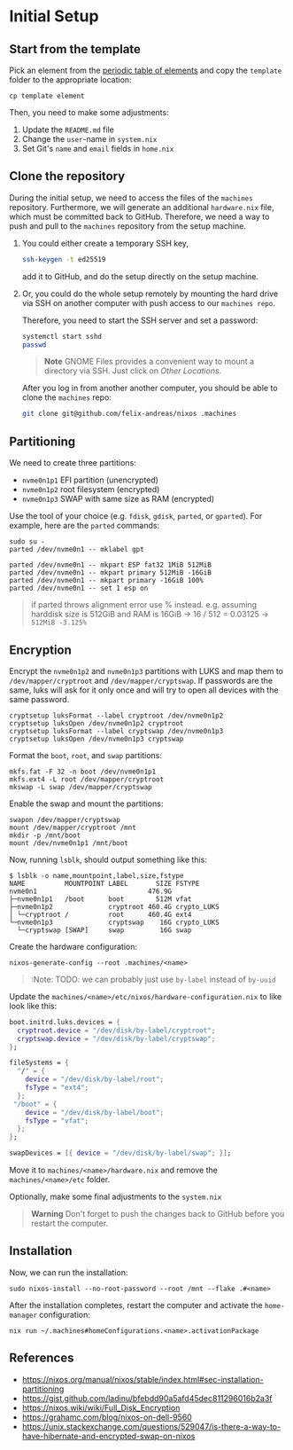 # Initial Setup

## Start from the template

Pick an element from the [periodic table of elements](https://ptable.com/) and copy
the `template` folder to the appropriate location:

```
cp template element
```

Then, you need to make some adjustments:

1. Update the `README.md` file
2. Change the `user`-name in `system.nix`
3. Set Git's `name` and `email` fields in `home.nix`

## Clone the repository

During the initial setup, we need to access the files of the `machines` repository. Furthermore, we will generate an additional `hardware.nix` file, which must be committed back to GitHub. Therefore, we need a way to push and pull to the `machines` repository from the setup machine.

1.  You could either create a temporary SSH key,

    ```sh
    ssh-keygen -t ed25519
    ```

    add it to GitHub, and do the setup directly on the setup machine.

2.  Or, you could do the whole setup remotely by mounting the hard drive via SSH on another computer with push access to our `machines repo`.

    Therefore, you need to start the SSH server and set a password:

    ```sh
    systemctl start sshd
    passwd
    ```
    >**Note**
    > GNOME Files provides a convenient way to mount a directory via SSH. Just click on *Other Locations*.

    After you log in from another another computer, you should be able to clone the `machines` repo:

    ```sh
    git clone git@github.com/felix-andreas/nixos .machines
    ```

## Partitioning

We need to create three partitions:

- `nvme0n1p1` EFI partition (unencrypted)
- `nvme0n1p2` root filesystem (encrypted)
- `nvme0n1p3` SWAP with same size as RAM (encrypted)

Use the tool of your choice (e.g. `fdisk`, `gdisk`, `parted`, or `gparted`). For example, here are the `parted` commands:

```
sudo su -
parted /dev/nvme0n1 -- mklabel gpt

parted /dev/nvme0n1 -- mkpart ESP fat32 1MiB 512MiB
parted /dev/nvme0n1 -- mkpart primary 512MiB -16GiB
parted /dev/nvme0n1 -- mkpart primary -16GiB 100%
parted /dev/nvme0n1 -- set 1 esp on
```

> if parted throws alignment error use % instead.
  e.g. assuming harddisk size is 512GiB and RAM is 16GiB -> 16 / 512 = 0.03125 -> `512MiB -3.125%`

## Encryption

Encrypt the `nvme0n1p2` and `nvme0n1p3` partitions with LUKS and map them to `/dev/mapper/cryptroot` and `/dev/mapper/cryptswap`. If passwords are the same, luks will ask for it only once and will try to open all devices with the same password.

```
cryptsetup luksFormat --label cryptroot /dev/nvme0n1p2
cryptsetup luksOpen /dev/nvme0n1p2 cryptroot
cryptsetup luksFormat --label cryptswap /dev/nvme0n1p3
cryptsetup luksOpen /dev/nvme0n1p3 cryptswap
```

Format the `boot`, `root`, and `swap` partitions:

```
mkfs.fat -F 32 -n boot /dev/nvme0n1p1
mkfs.ext4 -L root /dev/mapper/cryptroot
mkswap -L swap /dev/mapper/cryptswap
```

Enable the swap and mount the partitions:

```
swapon /dev/mapper/cryptswap
mount /dev/mapper/cryptroot /mnt
mkdir -p /mnt/boot
mount /dev/nvme0n1p1 /mnt/boot
```

Now, running `lsblk`, should output something like this:

```
$ lsblk -o name,mountpoint,label,size,fstype
NAME          MOUNTPOINT LABEL       SIZE FSTYPE
nvme0n1                            476.9G 
├─nvme0n1p1   /boot      boot        512M vfat
├─nvme0n1p2              cryptroot 460.4G crypto_LUKS
│ └─cryptroot /          root      460.4G ext4
└─nvme0n1p3              cryptswap    16G crypto_LUKS
  └─cryptswap [SWAP]     swap         16G swap
```

Create the hardware configuration:

```
nixos-generate-config --root .machines/<name>
```

> :Note: TODO: we can probably just use `by-label` instead of `by-uuid`

Update the `machines/<name>/etc/nixos/hardware-configuration.nix` to like look like this:

```nix
boot.initrd.luks.devices = {
  cryptroot.device = "/dev/disk/by-label/cryptroot";
  cryptswap.device = "/dev/disk/by-label/cryptswap";
};

fileSystems = {
  "/" = {
    device = "/dev/disk/by-label/root";
    fsType = "ext4";
  };
 "/boot" = {
    device = "/dev/disk/by-label/boot";
    fsType = "vfat";
  };
};

swapDevices = [{ device = "/dev/disk/by-label/swap"; }];
```

Move it to `machines/<name>/hardware.nix` and remove the `machines/<name>/etc` folder. 

Optionally, make some final adjustments to the `system.nix`

> **Warning**
> Don't forget to push the changes back to GitHub before you restart the computer.

## Installation

Now, we can run the installation:

```
sudo nixos-install --no-root-password --root /mnt --flake .#<name>
```

After the installation completes, restart the computer and activate the `home-manager` configuration:

```
nix run ~/.machines#homeConfigurations.<name>.activationPackage
```

## References

* https://nixos.org/manual/nixos/stable/index.html#sec-installation-partitioning
* https://gist.github.com/ladinu/bfebdd90a5afd45dec811296016b2a3f
* https://nixos.wiki/wiki/Full_Disk_Encryption
* https://grahamc.com/blog/nixos-on-dell-9560
* https://unix.stackexchange.com/questions/529047/is-there-a-way-to-have-hibernate-and-encrypted-swap-on-nixos
